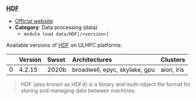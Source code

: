 ### [HDF](https://www.hdfgroup.org/products/hdf4/)

* [Official website](https://www.hdfgroup.org/products/hdf4/)
* __Category__: Data processing (data)
    -  `module load data/HDF[/<version>]`

Available versions of [HDF](https://www.hdfgroup.org/products/hdf4/) on ULHPC platforms:

|    | Version   | Swset   | Architectures                 | Clusters   |
|---:|:----------|:--------|:------------------------------|:-----------|
|  0 | 4.2.15    | 2020b   | broadwell, epyc, skylake, gpu | aion, iris |

> HDF (also known as HDF4) is a library and multi-object file format for storing and managing data between machines.
